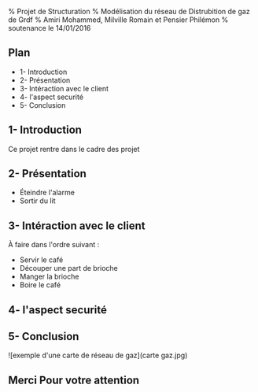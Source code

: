 % Projet de Structuration
% Modélisation du réseau de Distrubition de gaz de Grdf
% Amiri Mohammed, Milville Romain et Pensier Philémon
% soutenance le 14/01/2016 

## Plan
- 1- Introduction
- 2- Présentation
- 3- Intéraction avec le client
- 4- l'aspect securité
- 5- Conclusion

## 1- Introduction

Ce projet rentre dans le cadre des projet 

## 2- Présentation

- Éteindre l'alarme
- Sortir du lit

## 3- Intéraction avec le client

À faire dans l'ordre suivant : 

- Servir le café
- Découper une part de brioche
- Manger la brioche
- Boire le café

## 4- l'aspect securité

## 5- Conclusion

![exemple d'une carte de réseau de gaz](carte gaz.jpg)


##    Merci Pour votre attention
